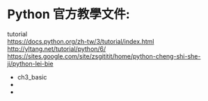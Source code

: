 # Python 官方教學文件:
tutorial<br/>
https://docs.python.org/zh-tw/3/tutorial/index.html<br/>
http://yltang.net/tutorial/python/6/<br/>
https://sites.google.com/site/zsgititit/home/python-cheng-shi-she-ji/python-lei-bie<br/>


-   ch3_basic
-
-